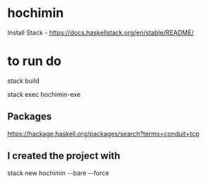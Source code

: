 # hochimin
Install Stack - https://docs.haskellstack.org/en/stable/README/

# to run do
stack build

stack exec hochimin-exe

## Packages
https://hackage.haskell.org/packages/search?terms=conduit+tcp

## I created the project with
stack new hochimin --bare --force

